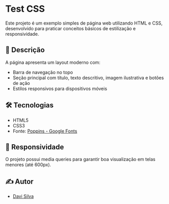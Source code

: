 # Test CSS

Este projeto é um exemplo simples de página web utilizando HTML e CSS, desenvolvido para praticar conceitos básicos de estilização e responsividade.

## 📄 Descrição

A página apresenta um layout moderno com:
- Barra de navegação no topo
- Seção principal com título, texto descritivo, imagem ilustrativa e botões de ação
- Estilos responsivos para dispositivos móveis

## 🛠️ Tecnologias

- HTML5
- CSS3
- Fonte: [Poppins - Google Fonts](https://fonts.google.com/specimen/Poppins)

## 📱 Responsividade

O projeto possui media queries para garantir boa visualização em telas menores (até 600px).

## ✍️ Autor

- [Davi Silva](https://github.com/dsvisilva)
